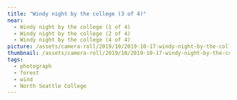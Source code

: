```yaml
---
title: "Windy night by the college (3 of 4)"
near:
  - Windy night by the college (1 of 4)
  - Windy night by the college (2 of 4)
  - Windy night by the college (4 of 4)
picture: /assets/camera-roll/2019/10/2019-10-17-windy-night-by-the-college-3/20191018_030249802_iOS.jpg
thumbnail: /assets/camera-roll/2019/10/2019-10-17-windy-night-by-the-college-3/20191018_030249802_iOS-thumbnail.jpg
tags:
  - photograph
  - forest
  - wind
  - North Seattle College
---
```


